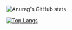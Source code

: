![Anurag's GitHub stats](https://github-readme-stats.vercel.app/api?username=iesous-kurios&show_icons=true&theme=dark&count_private=true)

[![Top Langs](https://github-readme-stats.vercel.app/api/top-langs/?username=iesous-kurios&hide=java)](https://github.com/anuraghazra/github-readme-stats)
<!--
**iesous-kurios/iesous-kurios** is a ✨ _special_ ✨ repository because its `README.md` (this file) appears on your GitHub profile.

Here are some ideas to get you started:

- 🔭 I’m currently working on ...
- 🌱 I’m currently learning ...
- 👯 I’m looking to collaborate on ...
- 🤔 I’m looking for help with ...
- 💬 Ask me about ...
- 📫 How to reach me: ...
- 😄 Pronouns: ...
- ⚡ Fun fact: ...
-->
